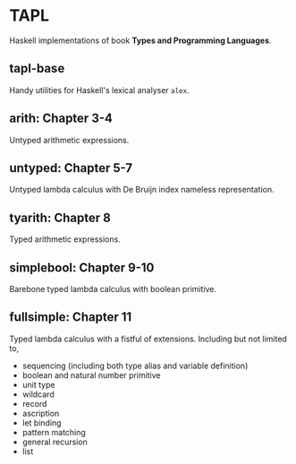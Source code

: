 # TAPL

Haskell implementations of book **Types and Programming Languages**.

## tapl-base

Handy utilities for Haskell's lexical analyser `alex`.

## arith: Chapter 3-4

Untyped arithmetic expressions.

## untyped: Chapter 5-7

Untyped lambda calculus with De Bruijn index nameless representation.

## tyarith: Chapter 8

Typed arithmetic expressions.

## simplebool: Chapter 9-10

Barebone typed lambda calculus with boolean primitive.

## fullsimple: Chapter 11

Typed lambda calculus with a fistful of extensions. Including but not limited to,

* sequencing (including both type alias and variable definition)
* boolean and natural number primitive
* unit type
* wildcard
* record
* ascription
* let binding
* pattern matching
* general recursion
* list
